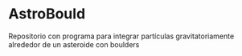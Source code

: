 # AstroBould
Repositorio con programa para integrar partículas gravitatoriamente alrededor de un asteroide con boulders

